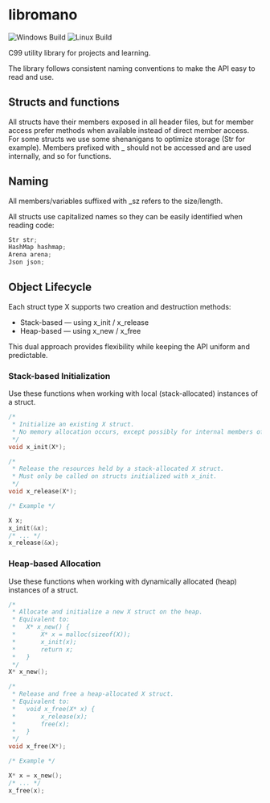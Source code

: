 # libromano

![Windows Build](https://github.com/romainaugier/libromano/actions/workflows/build-windows.yml/badge.svg)
![Linux Build](https://github.com/romainaugier/libromano/actions/workflows/build-linux.yml/badge.svg)

C99 utility library for projects and learning.

The library follows consistent naming conventions to make the API easy to read and use.

## Structs and functions

All structs have their members exposed in all header files, but for member access prefer methods when available
instead of direct member access. For some structs we use some shenanigans to optimize storage (Str for example).
Members prefixed with _ should not be accessed and are used internally, and so for functions.

## Naming

All members/variables suffixed with _sz refers to the size/length.

All structs use capitalized names so they can be easily identified when reading code:

```c
Str str;
HashMap hashmap;
Arena arena;
Json json;
```

## Object Lifecycle

Each struct type X supports two creation and destruction methods:
 - Stack-based — using x_init / x_release
 - Heap-based — using x_new / x_free

This dual approach provides flexibility while keeping the API uniform and predictable.

### Stack-based Initialization

Use these functions when working with local (stack-allocated) instances of a struct.

```c
/*
 * Initialize an existing X struct.
 * No memory allocation occurs, except possibly for internal members of X.
 */
void x_init(X*);

/*
 * Release the resources held by a stack-allocated X struct.
 * Must only be called on structs initialized with x_init.
 */
void x_release(X*);

/* Example */

X x;
x_init(&x);
/* ... */
x_release(&x);
```

### Heap-based Allocation

Use these functions when working with dynamically allocated (heap) instances of a struct.

```c
/*
 * Allocate and initialize a new X struct on the heap.
 * Equivalent to:
 *   X* x_new() {
 *       X* x = malloc(sizeof(X));
 *       x_init(x);
 *       return x;
 *   }
 */
X* x_new();

/*
 * Release and free a heap-allocated X struct.
 * Equivalent to:
 *   void x_free(X* x) {
 *       x_release(x);
 *       free(x);
 *   }
 */
void x_free(X*);

/* Example */

X* x = x_new();
/* ... */
x_free(x);
```